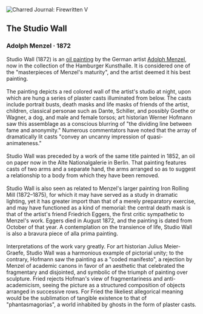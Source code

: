 <div class="artwork-of-the-day">
  <div class="container">
    <div class="img-wrapper">
      <img
        src="https://uploads8.wikiart.org/images/adolph-menzel/the-studio-wall-1872(1).jpg!Large.jpg"
        alt="Charred Journal: Firewritten V" />
    </div>
    <div class="artwork-detail">
      <div class="artwork-origin"> 
        <h2 class="artwork-name">The Studio Wall</h2>
        <h3 class="artist">
          Adolph Menzel
                    ·  1872
        </h3>
      </div>
      <p class="description">
        <span class="artwork-description-text ng-binding" ng-bind-html="viewModel.ArtworkOfTheDay.Description | unsafe">Studio Wall (1872) is an <a target="_blank" href="/en/paintings-by-media/oil-on-sacking">oil painting</a> by the German artist <a target="_blank" href="/en/adolph-menzel">Adolph Menzel</a>, now in the collection of the Hamburger Kunsthalle. It is considered one of the "masterpieces of Menzel's maturity", and the artist deemed it his best painting.
<br>
<br>The painting depicts a red colored wall of the artist's studio at night, upon which are hung a series of plaster casts illuminated from below. The casts include portrait busts, death masks and life masks of friends of the artist, children, classical personae such as Dante, Schiller, and possibly Goethe or Wagner, a dog, and male and female torsos; art historian Werner Hofmann saw this assemblage as a conscious blurring of "the dividing line between fame and anonymity." Numerous commentators have noted that the array of dramatically lit casts "convey an uncanny impression of quasi-animateness."
<br>
<br>Studio Wall was preceded by a work of the same title painted in 1852, an oil on paper now in the Alte Nationalgalerie in Berlin. That painting features casts of two arms and a separate hand, the arms arranged so as to suggest a relationship to a body from which they have been removed.
<br>
<br>Studio Wall is also seen as related to Menzel's larger painting Iron Rolling Mill (1872–1875), for which it may have served as a study in dramatic lighting, yet it has greater import than that of a merely preparatory exercise, and may have functioned as a kind of memorial: the central death mask is that of the artist's friend Friedrich Eggers, the first critic sympathetic to Menzel's work. Eggers died in August 1872, and the painting is dated from October of that year. A contemplation on the transience of life, Studio Wall is also a bravura piece of alla prima painting.
<br>
<br>Interpretations of the work vary greatly. For art historian Julius Meier-Graefe, Studio Wall was a harmonious example of pictorial unity; to the contrary, Hofmann saw the painting as a "coded manifesto", a rejection by Menzel of academic canons in favor of an aesthetic that celebrated the fragmentary and disjointed, and symbolic of the triumph of painting over sculpture. Fried rejects Hofman's view of fragmentariness and anti-academicism, seeing the picture as a structured composition of objects arranged in successive rows. For Fried the likeliest allegorical meaning would be the sublimation of tangible existence to that of "phantasmagorias", a world inhabited by ghosts in the form of plaster casts.</span>
                        <div class="text-shadow-container" ng-show="showShadow" style=""></div>
      </p>
    </div>
  </div>

</div>
